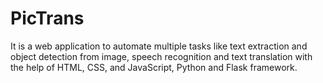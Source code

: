# PicTrans
It is a web application to automate multiple tasks like text extraction and object detection from image, speech recognition and text translation with the help of HTML, CSS, and JavaScript, Python and Flask framework.


